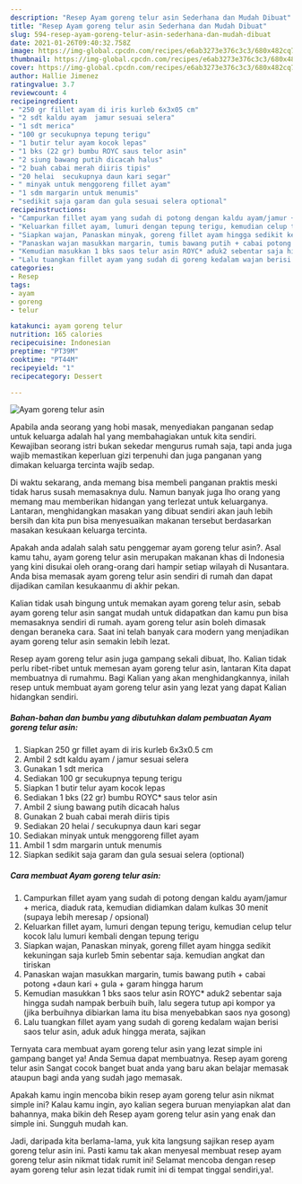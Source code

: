 ```yaml
---
description: "Resep Ayam goreng telur asin Sederhana dan Mudah Dibuat"
title: "Resep Ayam goreng telur asin Sederhana dan Mudah Dibuat"
slug: 594-resep-ayam-goreng-telur-asin-sederhana-dan-mudah-dibuat
date: 2021-01-26T09:40:32.758Z
image: https://img-global.cpcdn.com/recipes/e6ab3273e376c3c3/680x482cq70/ayam-goreng-telur-asin-foto-resep-utama.jpg
thumbnail: https://img-global.cpcdn.com/recipes/e6ab3273e376c3c3/680x482cq70/ayam-goreng-telur-asin-foto-resep-utama.jpg
cover: https://img-global.cpcdn.com/recipes/e6ab3273e376c3c3/680x482cq70/ayam-goreng-telur-asin-foto-resep-utama.jpg
author: Hallie Jimenez
ratingvalue: 3.7
reviewcount: 4
recipeingredient:
- "250 gr fillet ayam di iris kurleb 6x3x05 cm"
- "2 sdt kaldu ayam  jamur sesuai selera"
- "1 sdt merica"
- "100 gr secukupnya tepung terigu"
- "1 butir telur ayam kocok lepas"
- "1 bks (22 gr) bumbu ROYC saus telor asin"
- "2 siung bawang putih dicacah halus"
- "2 buah cabai merah diiris tipis"
- "20 helai  secukupnya daun kari segar"
- " minyak untuk menggoreng fillet ayam"
- "1 sdm margarin untuk menumis"
- "sedikit saja garam dan gula sesuai selera optional"
recipeinstructions:
- "Campurkan fillet ayam yang sudah di potong dengan kaldu ayam/jamur + merica, diaduk rata, kemudian didiamkan dalam kulkas 30 menit (supaya lebih meresap / opsional)"
- "Keluarkan fillet ayam, lumuri dengan tepung terigu, kemudian celup telur kocok lalu lumuri kembali dengan tepung terigu"
- "Siapkan wajan, Panaskan minyak, goreng fillet ayam hingga sedikit kekuningan saja kurleb 5min sebentar saja. kemudian angkat dan tiriskan"
- "Panaskan wajan masukkan margarin, tumis bawang putih + cabai potong +daun kari + gula + garam hingga harum"
- "Kemudian masukkan 1 bks saos telur asin ROYC* aduk2 sebentar saja hingga sudah nampak berbuih buih, lalu segera tutup api kompor ya (jika berbuihnya dibiarkan lama itu bisa menyebabkan saos nya gosong)"
- "Lalu tuangkan fillet ayam yang sudah di goreng kedalam wajan berisi saos telur asin, aduk aduk hingga merata, sajikan"
categories:
- Resep
tags:
- ayam
- goreng
- telur

katakunci: ayam goreng telur 
nutrition: 165 calories
recipecuisine: Indonesian
preptime: "PT39M"
cooktime: "PT44M"
recipeyield: "1"
recipecategory: Dessert

---
```



![Ayam goreng telur asin](https://img-global.cpcdn.com/recipes/e6ab3273e376c3c3/680x482cq70/ayam-goreng-telur-asin-foto-resep-utama.jpg)

Apabila anda seorang yang hobi masak, menyediakan panganan sedap untuk keluarga adalah hal yang membahagiakan untuk kita sendiri. Kewajiban seorang istri bukan sekedar mengurus rumah saja, tapi anda juga wajib memastikan keperluan gizi terpenuhi dan juga panganan yang dimakan keluarga tercinta wajib sedap.

Di waktu  sekarang, anda memang bisa membeli panganan praktis meski tidak harus susah memasaknya dulu. Namun banyak juga lho orang yang memang mau memberikan hidangan yang terlezat untuk keluarganya. Lantaran, menghidangkan masakan yang dibuat sendiri akan jauh lebih bersih dan kita pun bisa menyesuaikan makanan tersebut berdasarkan masakan kesukaan keluarga tercinta. 



Apakah anda adalah salah satu penggemar ayam goreng telur asin?. Asal kamu tahu, ayam goreng telur asin merupakan makanan khas di Indonesia yang kini disukai oleh orang-orang dari hampir setiap wilayah di Nusantara. Anda bisa memasak ayam goreng telur asin sendiri di rumah dan dapat dijadikan camilan kesukaanmu di akhir pekan.

Kalian tidak usah bingung untuk memakan ayam goreng telur asin, sebab ayam goreng telur asin sangat mudah untuk didapatkan dan kamu pun bisa memasaknya sendiri di rumah. ayam goreng telur asin boleh dimasak dengan beraneka cara. Saat ini telah banyak cara modern yang menjadikan ayam goreng telur asin semakin lebih lezat.

Resep ayam goreng telur asin juga gampang sekali dibuat, lho. Kalian tidak perlu ribet-ribet untuk memesan ayam goreng telur asin, lantaran Kita dapat membuatnya di rumahmu. Bagi Kalian yang akan menghidangkannya, inilah resep untuk membuat ayam goreng telur asin yang lezat yang dapat Kalian hidangkan sendiri.

<!--inarticleads1-->

##### Bahan-bahan dan bumbu yang dibutuhkan dalam pembuatan Ayam goreng telur asin:

1. Siapkan 250 gr fillet ayam di iris kurleb 6x3x0.5 cm
1. Ambil 2 sdt kaldu ayam / jamur sesuai selera
1. Gunakan 1 sdt merica
1. Sediakan 100 gr secukupnya tepung terigu
1. Siapkan 1 butir telur ayam kocok lepas
1. Sediakan 1 bks (22 gr) bumbu ROYC* saus telor asin
1. Ambil 2 siung bawang putih dicacah halus
1. Gunakan 2 buah cabai merah diiris tipis
1. Sediakan 20 helai / secukupnya daun kari segar
1. Sediakan  minyak untuk menggoreng fillet ayam
1. Ambil 1 sdm margarin untuk menumis
1. Siapkan sedikit saja garam dan gula sesuai selera (optional)




<!--inarticleads2-->

##### Cara membuat Ayam goreng telur asin:

1. Campurkan fillet ayam yang sudah di potong dengan kaldu ayam/jamur + merica, diaduk rata, kemudian didiamkan dalam kulkas 30 menit (supaya lebih meresap / opsional)
1. Keluarkan fillet ayam, lumuri dengan tepung terigu, kemudian celup telur kocok lalu lumuri kembali dengan tepung terigu
1. Siapkan wajan, Panaskan minyak, goreng fillet ayam hingga sedikit kekuningan saja kurleb 5min sebentar saja. kemudian angkat dan tiriskan
1. Panaskan wajan masukkan margarin, tumis bawang putih + cabai potong +daun kari + gula + garam hingga harum
1. Kemudian masukkan 1 bks saos telur asin ROYC* aduk2 sebentar saja hingga sudah nampak berbuih buih, lalu segera tutup api kompor ya (jika berbuihnya dibiarkan lama itu bisa menyebabkan saos nya gosong)
1. Lalu tuangkan fillet ayam yang sudah di goreng kedalam wajan berisi saos telur asin, aduk aduk hingga merata, sajikan




Ternyata cara membuat ayam goreng telur asin yang lezat simple ini gampang banget ya! Anda Semua dapat membuatnya. Resep ayam goreng telur asin Sangat cocok banget buat anda yang baru akan belajar memasak ataupun bagi anda yang sudah jago memasak.

Apakah kamu ingin mencoba bikin resep ayam goreng telur asin nikmat simple ini? Kalau kamu ingin, ayo kalian segera buruan menyiapkan alat dan bahannya, maka bikin deh Resep ayam goreng telur asin yang enak dan simple ini. Sungguh mudah kan. 

Jadi, daripada kita berlama-lama, yuk kita langsung sajikan resep ayam goreng telur asin ini. Pasti kamu tak akan menyesal membuat resep ayam goreng telur asin nikmat tidak rumit ini! Selamat mencoba dengan resep ayam goreng telur asin lezat tidak rumit ini di tempat tinggal sendiri,ya!.

